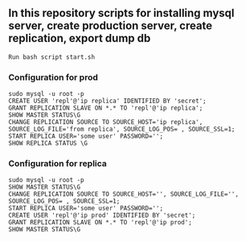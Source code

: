 
## In this repository scripts for installing mysql server, create production server, create replication, export dump db

    Run bash script start.sh


### Configuration for prod

    sudo mysql -u root -p
    CREATE USER 'repl'@'ip replica' IDENTIFIED BY 'secret';
    GRANT REPLICATION SLAVE ON *.* TO 'repl'@'ip replica';
    SHOW MASTER STATUS\G
    CHANGE REPLICATION SOURCE TO SOURCE_HOST='ip replica', SOURCE_LOG_FILE='from replica', SOURCE_LOG_POS= , SOURCE_SSL=1;
    START REPLICA USER='some user' PASSWORD='';
    SHOW REPLICA STATUS \G


### Configuration for replica


    sudo mysql -u root -p
    SHOW MASTER STATUS\G
    CHANGE REPLICATION SOURCE TO SOURCE_HOST='', SOURCE_LOG_FILE='', SOURCE_LOG_POS= , SOURCE_SSL=1;
    START REPLICA USER='some user' PASSWORD='';
    CREATE USER 'repl'@'ip prod' IDENTIFIED BY 'secret';
    GRANT REPLICATION SLAVE ON *.* TO 'repl'@'ip prod';
    SHOW MASTER STATUS\G